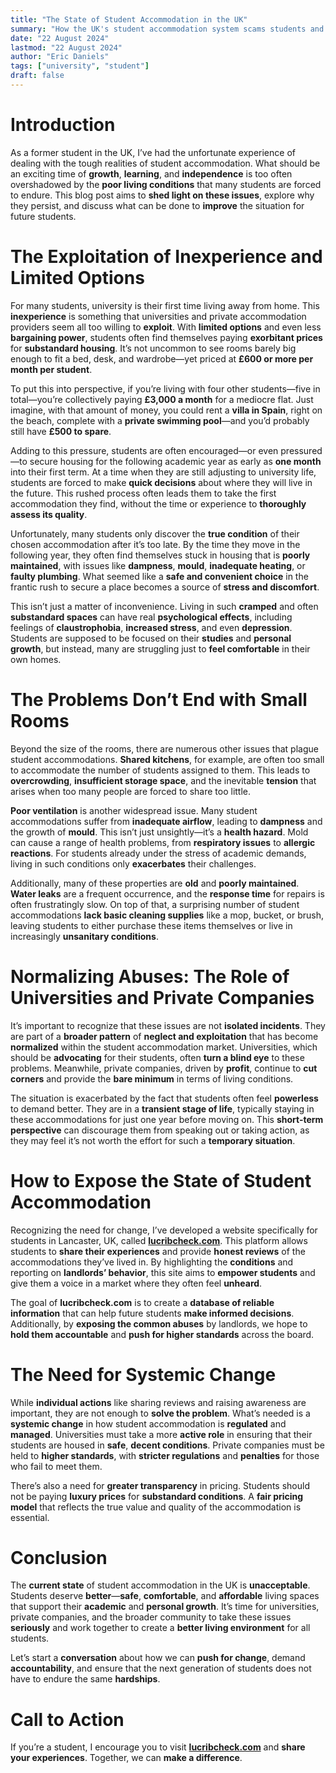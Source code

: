 ```yaml
---
title: "The State of Student Accommodation in the UK"
summary: "How the UK's student accommodation system scams students and treats them unfairly, and how we can help to improve it."
date: "22 August 2024"
lastmod: "22 August 2024"
author: "Eric Daniels"
tags: ["university", "student"]
draft: false
---
```


# Introduction

As a former student in the UK, I’ve had the unfortunate experience of dealing with the tough realities of student accommodation. What should be an exciting time of **growth**, **learning**, and **independence** is too often overshadowed by the **poor living conditions** that many students are forced to endure. This blog post aims to **shed light on these issues**, explore why they persist, and discuss what can be done to **improve** the situation for future students.

# The Exploitation of Inexperience and Limited Options

For many students, university is their first time living away from home. This **inexperience** is something that universities and private accommodation providers seem all too willing to **exploit**. With **limited options** and even less **bargaining power**, students often find themselves paying **exorbitant prices** for **substandard housing**. It’s not uncommon to see rooms barely big enough to fit a bed, desk, and wardrobe—yet priced at **£600 or more per month per student**.

To put this into perspective, if you’re living with four other students—five in total—you’re collectively paying **£3,000 a month** for a mediocre flat. Just imagine, with that amount of money, you could rent a **villa in Spain**, right on the beach, complete with a **private swimming pool**—and you’d probably still have **£500 to spare**.

Adding to this pressure, students are often encouraged—or even pressured—to secure housing for the following academic year as early as **one month** into their first term. At a time when they are still adjusting to university life, students are forced to make **quick decisions** about where they will live in the future. This rushed process often leads them to take the first accommodation they find, without the time or experience to **thoroughly assess its quality**.

Unfortunately, many students only discover the **true condition** of their chosen accommodation after it’s too late. By the time they move in the following year, they often find themselves stuck in housing that is **poorly maintained**, with issues like **dampness**, **mould**, **inadequate heating**, or **faulty plumbing**. What seemed like a **safe and convenient choice** in the frantic rush to secure a place becomes a source of **stress and discomfort**.

This isn’t just a matter of inconvenience. Living in such **cramped** and often **substandard spaces** can have real **psychological effects**, including feelings of **claustrophobia**, **increased stress**, and even **depression**. Students are supposed to be focused on their **studies** and **personal growth**, but instead, many are struggling just to **feel comfortable** in their own homes.

# The Problems Don’t End with Small Rooms

Beyond the size of the rooms, there are numerous other issues that plague student accommodations. **Shared kitchens**, for example, are often too small to accommodate the number of students assigned to them. This leads to **overcrowding**, **insufficient storage space**, and the inevitable **tension** that arises when too many people are forced to share too little.

**Poor ventilation** is another widespread issue. Many student accommodations suffer from **inadequate airflow**, leading to **dampness** and the growth of **mould**. This isn’t just unsightly—it’s a **health hazard**. Mold can cause a range of health problems, from **respiratory issues** to **allergic reactions**. For students already under the stress of academic demands, living in such conditions only **exacerbates** their challenges.

Additionally, many of these properties are **old** and **poorly maintained**. **Water leaks** are a frequent occurrence, and the **response time** for repairs is often frustratingly slow. On top of that, a surprising number of student accommodations **lack basic cleaning supplies** like a mop, bucket, or brush, leaving students to either purchase these items themselves or live in increasingly **unsanitary conditions**.

# Normalizing Abuses: The Role of Universities and Private Companies

It’s important to recognize that these issues are not **isolated incidents**. They are part of a **broader pattern** of **neglect and exploitation** that has become **normalized** within the student accommodation market. Universities, which should be **advocating** for their students, often **turn a blind eye** to these problems. Meanwhile, private companies, driven by **profit**, continue to **cut corners** and provide the **bare minimum** in terms of living conditions.

The situation is exacerbated by the fact that students often feel **powerless** to demand better. They are in a **transient stage of life**, typically staying in these accommodations for just one year before moving on. This **short-term perspective** can discourage them from speaking out or taking action, as they may feel it’s not worth the effort for such a **temporary situation**.

# How to Expose the State of Student Accommodation

Recognizing the need for change, I’ve developed a website specifically for students in Lancaster, UK, called <a href="https://www.lucribcheck.com" target="_blank">**lucribcheck.com**</a>. This platform allows students to **share their experiences** and provide **honest reviews** of the accommodations they’ve lived in. By highlighting the **conditions** and reporting on **landlords’ behavior**, this site aims to **empower students** and give them a voice in a market where they often feel **unheard**.

The goal of **lucribcheck.com** is to create a **database of reliable information** that can help future students **make informed decisions**. Additionally, by **exposing the common abuses** by landlords, we hope to **hold them accountable** and **push for higher standards** across the board.

# The Need for Systemic Change

While **individual actions** like sharing reviews and raising awareness are important, they are not enough to **solve the problem**. What’s needed is a **systemic change** in how student accommodation is **regulated** and **managed**. Universities must take a more **active role** in ensuring that their students are housed in **safe**, **decent conditions**. Private companies must be held to **higher standards**, with **stricter regulations** and **penalties** for those who fail to meet them.

There’s also a need for **greater transparency** in pricing. Students should not be paying **luxury prices** for **substandard conditions**. A **fair pricing model** that reflects the true value and quality of the accommodation is essential.

# Conclusion

The **current state** of student accommodation in the UK is **unacceptable**. Students deserve **better**—**safe**, **comfortable**, and **affordable** living spaces that support their **academic** and **personal growth**. It’s time for universities, private companies, and the broader community to take these issues **seriously** and work together to create a **better living environment** for all students.

Let’s start a **conversation** about how we can **push for change**, demand **accountability**, and ensure that the next generation of students does not have to endure the same **hardships**.

# Call to Action

If you’re a student, I encourage you to visit <a href="https://www.lucribcheck.com" target="_blank">**lucribcheck.com**</a> and **share your experiences**. Together, we can **make a difference**.
